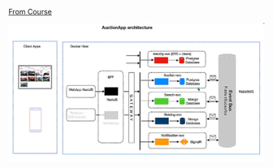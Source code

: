 ﻿[From Course](https://www.linkedin.com/safety/go?url=https%3A%2F%2Fwww.udemy.com%2Fcourse%2Fbuild-a-microservices-app-with-dotnet-and-nextjs-from-scratch%2F&trk=flagship-messaging-web&messageThreadUrn=urn%3Ali%3AmessagingThread%3A2-ODI1Yzc2NTEtZTc5ZC00ODRkLTgxMjMtZGRkOGZkOWMwNjAxXzAxMA%3D%3D&lipi=urn%3Ali%3Apage%3Ad_flagship3_detail_base%3BwGvFumXSSOaBszyLIQy%2BQg%3D%3D)

![Carsties architecture diagram](./carsties-diagram.png)